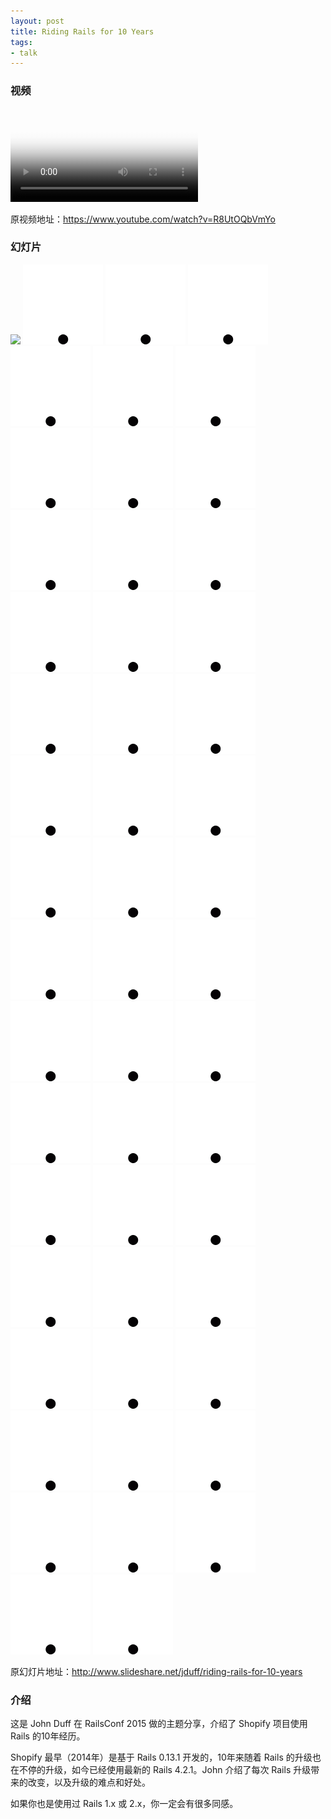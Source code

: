 ```yaml
---
layout: post
title: Riding Rails for 10 Years
tags:
- talk
---
```


### 视频

<video class="video" poster="/assets/Riding-Rails-for-10-Years/poster.jpg" preload controls>
  <source src="/assets/Riding-Rails-for-10-Years/video.webm" type="video/webm">
  <source src="/assets/Riding-Rails-for-10-Years/video.mp4" type="video/mp4">
</video>

原视频地址：<https://www.youtube.com/watch?v=R8UtOQbVmYo>

### 幻灯片

<div class="slideshow">
  <img src="/assets/Riding-Rails-for-10-Years/slide_1.jpg">
  <img src="/img/loading.gif" class="lazy" data-src="/assets/Riding-Rails-for-10-Years/slide_1.jpg">
  <img src="/img/loading.gif" class="lazy" data-src="/assets/Riding-Rails-for-10-Years/slide_2.jpg">
  <img src="/img/loading.gif" class="lazy" data-src="/assets/Riding-Rails-for-10-Years/slide_3.jpg">
  <img src="/img/loading.gif" class="lazy" data-src="/assets/Riding-Rails-for-10-Years/slide_4.jpg">
  <img src="/img/loading.gif" class="lazy" data-src="/assets/Riding-Rails-for-10-Years/slide_5.jpg">
  <img src="/img/loading.gif" class="lazy" data-src="/assets/Riding-Rails-for-10-Years/slide_6.jpg">
  <img src="/img/loading.gif" class="lazy" data-src="/assets/Riding-Rails-for-10-Years/slide_7.jpg">
  <img src="/img/loading.gif" class="lazy" data-src="/assets/Riding-Rails-for-10-Years/slide_8.jpg">
  <img src="/img/loading.gif" class="lazy" data-src="/assets/Riding-Rails-for-10-Years/slide_9.jpg">
  <img src="/img/loading.gif" class="lazy" data-src="/assets/Riding-Rails-for-10-Years/slide_10.jpg">
  <img src="/img/loading.gif" class="lazy" data-src="/assets/Riding-Rails-for-10-Years/slide_11.jpg">
  <img src="/img/loading.gif" class="lazy" data-src="/assets/Riding-Rails-for-10-Years/slide_12.jpg">
  <img src="/img/loading.gif" class="lazy" data-src="/assets/Riding-Rails-for-10-Years/slide_13.jpg">
  <img src="/img/loading.gif" class="lazy" data-src="/assets/Riding-Rails-for-10-Years/slide_14.jpg">
  <img src="/img/loading.gif" class="lazy" data-src="/assets/Riding-Rails-for-10-Years/slide_15.jpg">
  <img src="/img/loading.gif" class="lazy" data-src="/assets/Riding-Rails-for-10-Years/slide_16.jpg">
  <img src="/img/loading.gif" class="lazy" data-src="/assets/Riding-Rails-for-10-Years/slide_17.jpg">
  <img src="/img/loading.gif" class="lazy" data-src="/assets/Riding-Rails-for-10-Years/slide_18.jpg">
  <img src="/img/loading.gif" class="lazy" data-src="/assets/Riding-Rails-for-10-Years/slide_19.jpg">
  <img src="/img/loading.gif" class="lazy" data-src="/assets/Riding-Rails-for-10-Years/slide_20.jpg">
  <img src="/img/loading.gif" class="lazy" data-src="/assets/Riding-Rails-for-10-Years/slide_21.jpg">
  <img src="/img/loading.gif" class="lazy" data-src="/assets/Riding-Rails-for-10-Years/slide_22.jpg">
  <img src="/img/loading.gif" class="lazy" data-src="/assets/Riding-Rails-for-10-Years/slide_23.jpg">
  <img src="/img/loading.gif" class="lazy" data-src="/assets/Riding-Rails-for-10-Years/slide_24.jpg">
  <img src="/img/loading.gif" class="lazy" data-src="/assets/Riding-Rails-for-10-Years/slide_25.jpg">
  <img src="/img/loading.gif" class="lazy" data-src="/assets/Riding-Rails-for-10-Years/slide_26.jpg">
  <img src="/img/loading.gif" class="lazy" data-src="/assets/Riding-Rails-for-10-Years/slide_27.jpg">
  <img src="/img/loading.gif" class="lazy" data-src="/assets/Riding-Rails-for-10-Years/slide_28.jpg">
  <img src="/img/loading.gif" class="lazy" data-src="/assets/Riding-Rails-for-10-Years/slide_29.jpg">
  <img src="/img/loading.gif" class="lazy" data-src="/assets/Riding-Rails-for-10-Years/slide_30.jpg">
  <img src="/img/loading.gif" class="lazy" data-src="/assets/Riding-Rails-for-10-Years/slide_31.jpg">
  <img src="/img/loading.gif" class="lazy" data-src="/assets/Riding-Rails-for-10-Years/slide_32.jpg">
  <img src="/img/loading.gif" class="lazy" data-src="/assets/Riding-Rails-for-10-Years/slide_33.jpg">
  <img src="/img/loading.gif" class="lazy" data-src="/assets/Riding-Rails-for-10-Years/slide_34.jpg">
  <img src="/img/loading.gif" class="lazy" data-src="/assets/Riding-Rails-for-10-Years/slide_35.jpg">
  <img src="/img/loading.gif" class="lazy" data-src="/assets/Riding-Rails-for-10-Years/slide_36.jpg">
  <img src="/img/loading.gif" class="lazy" data-src="/assets/Riding-Rails-for-10-Years/slide_37.jpg">
  <img src="/img/loading.gif" class="lazy" data-src="/assets/Riding-Rails-for-10-Years/slide_38.jpg">
  <img src="/img/loading.gif" class="lazy" data-src="/assets/Riding-Rails-for-10-Years/slide_39.jpg">
  <img src="/img/loading.gif" class="lazy" data-src="/assets/Riding-Rails-for-10-Years/slide_40.jpg">
  <img src="/img/loading.gif" class="lazy" data-src="/assets/Riding-Rails-for-10-Years/slide_41.jpg">
  <img src="/img/loading.gif" class="lazy" data-src="/assets/Riding-Rails-for-10-Years/slide_42.jpg">
  <img src="/img/loading.gif" class="lazy" data-src="/assets/Riding-Rails-for-10-Years/slide_43.jpg">
  <img src="/img/loading.gif" class="lazy" data-src="/assets/Riding-Rails-for-10-Years/slide_44.jpg">
  <img src="/img/loading.gif" class="lazy" data-src="/assets/Riding-Rails-for-10-Years/slide_45.jpg">
  <img src="/img/loading.gif" class="lazy" data-src="/assets/Riding-Rails-for-10-Years/slide_46.jpg">
  <img src="/img/loading.gif" class="lazy" data-src="/assets/Riding-Rails-for-10-Years/slide_47.jpg">
  <img src="/img/loading.gif" class="lazy" data-src="/assets/Riding-Rails-for-10-Years/slide_48.jpg">
  <img src="/img/loading.gif" class="lazy" data-src="/assets/Riding-Rails-for-10-Years/slide_49.jpg">
  <img src="/img/loading.gif" class="lazy" data-src="/assets/Riding-Rails-for-10-Years/slide_50.jpg">
</div>

原幻灯片地址：<http://www.slideshare.net/jduff/riding-rails-for-10-years>

### 介绍

这是 John Duff 在 RailsConf 2015
做的主题分享，介绍了 Shopify 项目使用 Rails 的10年经历。

Shopify 最早（2014年）是基于 Rails 0.13.1 开发的，10年来随着 Rails
的升级也在不停的升级，如今已经使用最新的 Rails 4.2.1。John 介绍了每次
Rails 升级带来的改变，以及升级的难点和好处。

如果你也是使用过 Rails 1.x 或 2.x，你一定会有很多同感。
